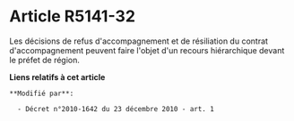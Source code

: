 # Article R5141-32

Les décisions de refus d'accompagnement et de résiliation du contrat d'accompagnement peuvent faire l'objet d'un recours
hiérarchique devant le préfet de région.

**Liens relatifs à cet article**

	**Modifié par**:

	  - Décret n°2010-1642 du 23 décembre 2010 - art. 1
